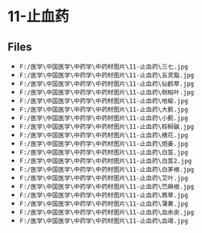 # 11-止血药

## Files

- `F:/医学\中国医学\中药学\中药材图片\11-止血药\三七.jpg`
- `F:/医学\中国医学\中药学\中药材图片\11-止血药\五灵脂.jpg`
- `F:/医学\中国医学\中药学\中药材图片\11-止血药\仙鹤草.jpg`
- `F:/医学\中国医学\中药学\中药材图片\11-止血药\侧柏叶.jpg`
- `F:/医学\中国医学\中药学\中药材图片\11-止血药\地榆.jpg`
- `F:/医学\中国医学\中药学\中药材图片\11-止血药\大蓟.jpg`
- `F:/医学\中国医学\中药学\中药材图片\11-止血药\小蓟.jpg`
- `F:/医学\中国医学\中药学\中药材图片\11-止血药\棕榈碳.jpg`
- `F:/医学\中国医学\中药学\中药材图片\11-止血药\槐花.jpg`
- `F:/医学\中国医学\中药学\中药材图片\11-止血药\炮姜.jpg`
- `F:/医学\中国医学\中药学\中药材图片\11-止血药\白芨.jpg`
- `F:/医学\中国医学\中药学\中药材图片\11-止血药\白芨2.jpg`
- `F:/医学\中国医学\中药学\中药材图片\11-止血药\白茅根.jpg`
- `F:/医学\中国医学\中药学\中药材图片\11-止血药\艾叶.jpg`
- `F:/医学\中国医学\中药学\中药材图片\11-止血药\苎麻根.jpg`
- `F:/医学\中国医学\中药学\中药材图片\11-止血药\茜草.jpg`
- `F:/医学\中国医学\中药学\中药材图片\11-止血药\蒲黄.jpg`
- `F:/医学\中国医学\中药学\中药材图片\11-止血药\血余炭.jpg`
- `F:/医学\中国医学\中药学\中药材图片\11-止血药\血竭.jpg`
